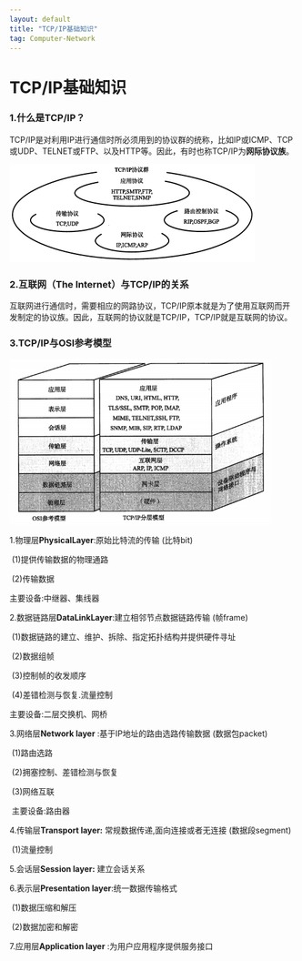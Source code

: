 ```yaml
---
layout: default
title: "TCP/IP基础知识"
tag: Computer-Network
---
```


# TCP/IP基础知识

### 1.什么是TCP/IP？
​		TCP/IP是对利用IP进行通信时所必须用到的协议群的统称，比如IP或ICMP、TCP或UDP、TELNET或FTP、以及HTTP等。因此，有时也称TCP/IP为**网际协议族**。

<img src="../assets/img/diagram/20200608_tcpip.jpg" alt="TCP/IP协议族" style="zoom:50%;" />

### 2.互联网（The Internet）与TCP/IP的关系
​		互联网进行通信时，需要相应的网路协议，TCP/IP原本就是为了使用互联网而开发制定的协议族。因此，互联网的协议就是TCP/IP，TCP/IP就是互联网的协议。

### 3.TCP/IP与OSI参考模型
<img src="../assets/img/diagram/20200608_tcpip_model.jpg" alt="TCP/IP与OSI分层模型" style="zoom: 67%;" />

1.物理层**PhysicalLayer**:原始比特流的传输   (比特bit)

​        (1)提供传输数据的物理通路  

​        (2)传输数据 

   主要设备:中继器、集线器

2.数据链路层**DataLinkLayer**:建立相邻节点数据链路传输   (帧frame)

​       (1)数据链路的建立、维护、拆除、指定拓扑结构并提供硬件寻址

​       (2)数据组帧

​       (3)控制帧的收发顺序

​       (4)差错检测与恢复.流量控制

   主要设备:二层交换机、网桥

3.网络层**Network layer** :基于IP地址的路由选路传输数据  (数据包packet)

​       (1)路由选路

​       (2)拥塞控制、差错检测与恢复

​       (3)网络互联

​      主要设备:路由器

4.传输层**Transport layer:** 常规数据传递,面向连接或者无连接 (数据段segment)

​        (1)流量控制

5.会话层**Session layer:** 建立会话关系

6.表示层**Presentation layer**:统一数据传输格式

​        (1)数据压缩和解压

​        (2)数据加密和解密

7.应用层**Application layer** :为用户应用程序提供服务接口